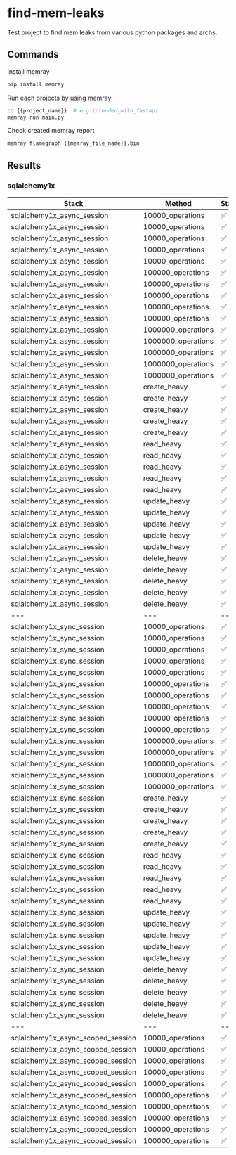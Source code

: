 # find-mem-leaks

Test project to find mem leaks from various python packages and archs.

## Commands

Install memray

```bash
pip install memray
```

Run each projects by using memray

```bash
cd {{project_name}}  # e.g intended_with_fastapi
memray run main.py
```

Check created memray report

```bash
memray flamegraph {{memray_file_name}}.bin
```

## Results

### sqlalchemy1x

| Stack | Method | Status | Round | Diff | Initial | Final | Ops | C | R | U | D |
| --- | --- | --- | --- | --- | --- | --- | --- | --- | --- | --- | --- |
| sqlalchemy1x_async_session | 10000_operations | ✅ | 1 | 18.73 | 36.84 | 55.57 | 10000 | 0.25 | 0.25 | 0.25 | 0.25 |
| sqlalchemy1x_async_session | 10000_operations | ✅ | 2 | 0.5 | 55.63 | 56.13 | 10000 | 0.25 | 0.25 | 0.25 | 0.25 |
| sqlalchemy1x_async_session | 10000_operations | ✅ | 3 | 4.22 | 56.11 | 60.33 | 10000 | 0.25 | 0.25 | 0.25 | 0.25 |
| sqlalchemy1x_async_session | 10000_operations | ✅ | 4 | -1.14 | 60.31 | 59.17 | 10000 | 0.25 | 0.25 | 0.25 | 0.25 |
| sqlalchemy1x_async_session | 10000_operations | ✅ | 5 | 0.3 | 59.2 | 59.5 | 10000 | 0.25 | 0.25 | 0.25 | 0.25 |
| sqlalchemy1x_async_session | 100000_operations | ✅ | 1 | 24.71 | 41.95 | 66.66 | 100000 | 0.25 | 0.25 | 0.25 | 0.25 |
| sqlalchemy1x_async_session | 100000_operations | ✅ | 2 | 1.43 | 66.77 | 68.2 | 100000 | 0.25 | 0.25 | 0.25 | 0.25 |
| sqlalchemy1x_async_session | 100000_operations | ✅ | 3 | 2.3 | 68.28 | 70.58 | 100000 | 0.25 | 0.25 | 0.25 | 0.25 |
| sqlalchemy1x_async_session | 100000_operations | ✅ | 4 | 1.4 | 70.64 | 72.04 | 100000 | 0.25 | 0.25 | 0.25 | 0.25 |
| sqlalchemy1x_async_session | 100000_operations | ✅ | 5 | 12.42 | 72.15 | 84.57 | 100000 | 0.25 | 0.25 | 0.25 | 0.25 |
| sqlalchemy1x_async_session | 1000000_operations | ✅ | 1 | 78.62 | 41.02 | 119.64 | 1000000 | 0.25 | 0.25 | 0.25 | 0.25 |
| sqlalchemy1x_async_session | 1000000_operations | ✅ | 2 | -30.87 | 119.72 | 88.86 | 1000000 | 0.25 | 0.25 | 0.25 | 0.25 |
| sqlalchemy1x_async_session | 1000000_operations | ✅ | 3 | -28.65 | 88.91 | 60.26 | 1000000 | 0.25 | 0.25 | 0.25 | 0.25 |
| sqlalchemy1x_async_session | 1000000_operations | ✅ | 4 | -19.73 | 60.55 | 40.82 | 1000000 | 0.25 | 0.25 | 0.25 | 0.25 |
| sqlalchemy1x_async_session | 1000000_operations | ✅ | 5 | 40.23 | 43.07 | 83.3 | 1000000 | 0.25 | 0.25 | 0.25 | 0.25 |
| sqlalchemy1x_async_session | create_heavy | ✅ | 1 | 23.86 | 41.43 | 65.28 | 10000 | 0.5 | 0.2 | 0.2 | 0.1 |
| sqlalchemy1x_async_session | create_heavy | ✅ | 2 | 5.92 | 65.35 | 71.27 | 10000 | 0.5 | 0.2 | 0.2 | 0.1 |
| sqlalchemy1x_async_session | create_heavy | ✅ | 3 | 5.03 | 71.27 | 76.3 | 10000 | 0.5 | 0.2 | 0.2 | 0.1 |
| sqlalchemy1x_async_session | create_heavy | ✅ | 4 | -2.59 | 76.3 | 73.71 | 10000 | 0.5 | 0.2 | 0.2 | 0.1 |
| sqlalchemy1x_async_session | create_heavy | ✅ | 5 | -1.0 | 73.71 | 72.71 | 10000 | 0.5 | 0.2 | 0.2 | 0.1 |
| sqlalchemy1x_async_session | read_heavy | ✅ | 1 | 20.21 | 41.04 | 61.25 | 10000 | 0.1 | 0.6 | 0.2 | 0.1 |
| sqlalchemy1x_async_session | read_heavy | ✅ | 2 | 1.27 | 61.25 | 62.52 | 10000 | 0.1 | 0.6 | 0.2 | 0.1 |
| sqlalchemy1x_async_session | read_heavy | ✅ | 3 | 1.54 | 62.57 | 64.11 | 10000 | 0.1 | 0.6 | 0.2 | 0.1 |
| sqlalchemy1x_async_session | read_heavy | ✅ | 4 | -4.75 | 64.09 | 59.34 | 10000 | 0.1 | 0.6 | 0.2 | 0.1 |
| sqlalchemy1x_async_session | read_heavy | ✅ | 5 | -0.82 | 59.38 | 58.57 | 10000 | 0.1 | 0.6 | 0.2 | 0.1 |
| sqlalchemy1x_async_session | update_heavy | ✅ | 1 | 23.46 | 40.65 | 64.11 | 10000 | 0.2 | 0.2 | 0.5 | 0.1 |
| sqlalchemy1x_async_session | update_heavy | ✅ | 2 | 5.91 | 64.11 | 70.02 | 10000 | 0.2 | 0.2 | 0.5 | 0.1 |
| sqlalchemy1x_async_session | update_heavy | ✅ | 3 | -2.16 | 70.0 | 67.84 | 10000 | 0.2 | 0.2 | 0.5 | 0.1 |
| sqlalchemy1x_async_session | update_heavy | ✅ | 4 | 3.27 | 67.84 | 71.11 | 10000 | 0.2 | 0.2 | 0.5 | 0.1 |
| sqlalchemy1x_async_session | update_heavy | ✅ | 5 | -1.23 | 71.11 | 69.87 | 10000 | 0.2 | 0.2 | 0.5 | 0.1 |
| sqlalchemy1x_async_session | delete_heavy | ✅ | 1 | 21.18 | 41.28 | 62.46 | 10000 | 0.1 | 0.2 | 0.2 | 0.5 |
| sqlalchemy1x_async_session | delete_heavy | ✅ | 2 | 2.91 | 62.47 | 65.38 | 10000 | 0.1 | 0.2 | 0.2 | 0.5 |
| sqlalchemy1x_async_session | delete_heavy | ✅ | 3 | 1.72 | 65.46 | 67.18 | 10000 | 0.1 | 0.2 | 0.2 | 0.5 |
| sqlalchemy1x_async_session | delete_heavy | ✅ | 4 | -1.07 | 67.18 | 66.11 | 10000 | 0.1 | 0.2 | 0.2 | 0.5 |
| sqlalchemy1x_async_session | delete_heavy | ✅ | 5 | -2.12 | 66.19 | 64.07 | 10000 | 0.1 | 0.2 | 0.2 | 0.5 |
| --- | --- | --- | --- | --- | --- | --- | --- | --- | --- | --- | --- |
| sqlalchemy1x_sync_session | 10000_operations | ✅ | 1 | 15.59 | 40.71 | 56.3 | 10000 | 0.25 | 0.25 | 0.25 | 0.25 |
| sqlalchemy1x_sync_session | 10000_operations | ✅ | 2 | -11.79 | 56.33 | 44.54 | 10000 | 0.25 | 0.25 | 0.25 | 0.25 |
| sqlalchemy1x_sync_session | 10000_operations | ✅ | 3 | -2.44 | 45.13 | 42.7 | 10000 | 0.25 | 0.25 | 0.25 | 0.25 |
| sqlalchemy1x_sync_session | 10000_operations | ✅ | 4 | -1.33 | 43.43 | 42.1 | 10000 | 0.25 | 0.25 | 0.25 | 0.25 |
| sqlalchemy1x_sync_session | 10000_operations | ✅ | 5 | 0.07 | 42.68 | 42.75 | 10000 | 0.25 | 0.25 | 0.25 | 0.25 |
| sqlalchemy1x_sync_session | 100000_operations | ✅ | 1 | 0.12 | 40.53 | 40.65 | 100000 | 0.25 | 0.25 | 0.25 | 0.25 |
| sqlalchemy1x_sync_session | 100000_operations | ✅ | 2 | 10.8 | 41.54 | 52.35 | 100000 | 0.25 | 0.25 | 0.25 | 0.25 |
| sqlalchemy1x_sync_session | 100000_operations | ✅ | 3 | -9.18 | 52.51 | 43.33 | 100000 | 0.25 | 0.25 | 0.25 | 0.25 |
| sqlalchemy1x_sync_session | 100000_operations | ✅ | 4 | -2.18 | 44.02 | 41.84 | 100000 | 0.25 | 0.25 | 0.25 | 0.25 |
| sqlalchemy1x_sync_session | 100000_operations | ✅ | 5 | 0.5 | 42.45 | 42.95 | 100000 | 0.25 | 0.25 | 0.25 | 0.25 |
| sqlalchemy1x_sync_session | 1000000_operations | ✅ | 1 | 12.52 | 43.09 | 55.61 | 1000000 | 0.25 | 0.25 | 0.25 | 0.25 |
| sqlalchemy1x_sync_session | 1000000_operations | ✅ | 2 | -10.98 | 55.8 | 44.81 | 1000000 | 0.25 | 0.25 | 0.25 | 0.25 |
| sqlalchemy1x_sync_session | 1000000_operations | ✅ | 3 | -2.3 | 46.0 | 43.7 | 1000000 | 0.25 | 0.25 | 0.25 | 0.25 |
| sqlalchemy1x_sync_session | 1000000_operations | ✅ | 4 | -2.88 | 46.0 | 43.12 | 1000000 | 0.25 | 0.25 | 0.25 | 0.25 |
| sqlalchemy1x_sync_session | 1000000_operations | ✅ | 5 | -1.73 | 44.86 | 43.12 | 1000000 | 0.25 | 0.25 | 0.25 | 0.25 |
| sqlalchemy1x_sync_session | create_heavy | ✅ | 1 | 9.73 | 44.88 | 54.61 | 10000 | 0.5 | 0.2 | 0.2 | 0.1 |
| sqlalchemy1x_sync_session | create_heavy | ✅ | 2 | -11.48 | 54.69 | 43.2 | 10000 | 0.5 | 0.2 | 0.2 | 0.1 |
| sqlalchemy1x_sync_session | create_heavy | ✅ | 3 | 10.89 | 44.81 | 55.7 | 10000 | 0.5 | 0.2 | 0.2 | 0.1 |
| sqlalchemy1x_sync_session | create_heavy | ✅ | 4 | -11.73 | 55.78 | 44.05 | 10000 | 0.5 | 0.2 | 0.2 | 0.1 |
| sqlalchemy1x_sync_session | create_heavy | ✅ | 5 | 10.27 | 45.69 | 55.95 | 10000 | 0.5 | 0.2 | 0.2 | 0.1 |
| sqlalchemy1x_sync_session | read_heavy | ✅ | 1 | -11.86 | 56.03 | 44.17 | 10000 | 0.1 | 0.6 | 0.2 | 0.1 |
| sqlalchemy1x_sync_session | read_heavy | ✅ | 2 | -1.73 | 45.83 | 44.09 | 10000 | 0.1 | 0.6 | 0.2 | 0.1 |
| sqlalchemy1x_sync_session | read_heavy | ✅ | 3 | -1.84 | 45.72 | 43.88 | 10000 | 0.1 | 0.6 | 0.2 | 0.1 |
| sqlalchemy1x_sync_session | read_heavy | ✅ | 4 | -1.7 | 45.53 | 43.83 | 10000 | 0.1 | 0.6 | 0.2 | 0.1 |
| sqlalchemy1x_sync_session | read_heavy | ✅ | 5 | -1.52 | 45.52 | 44.0 | 10000 | 0.1 | 0.6 | 0.2 | 0.1 |
| sqlalchemy1x_sync_session | update_heavy | ✅ | 1 | -1.55 | 45.66 | 44.11 | 10000 | 0.2 | 0.2 | 0.5 | 0.1 |
| sqlalchemy1x_sync_session | update_heavy | ✅ | 2 | -1.53 | 45.77 | 44.23 | 10000 | 0.2 | 0.2 | 0.5 | 0.1 |
| sqlalchemy1x_sync_session | update_heavy | ✅ | 3 | -1.8 | 45.88 | 44.08 | 10000 | 0.2 | 0.2 | 0.5 | 0.1 |
| sqlalchemy1x_sync_session | update_heavy | ✅ | 4 | -1.2 | 45.83 | 44.62 | 10000 | 0.2 | 0.2 | 0.5 | 0.1 |
| sqlalchemy1x_sync_session | update_heavy | ✅ | 5 | -2.28 | 46.3 | 44.02 | 10000 | 0.2 | 0.2 | 0.5 | 0.1 |
| sqlalchemy1x_sync_session | delete_heavy | ✅ | 1 | 9.86 | 45.67 | 55.53 | 10000 | 0.1 | 0.2 | 0.2 | 0.5 |
| sqlalchemy1x_sync_session | delete_heavy | ✅ | 2 | -11.11 | 55.61 | 44.5 | 10000 | 0.1 | 0.2 | 0.2 | 0.5 |
| sqlalchemy1x_sync_session | delete_heavy | ✅ | 3 | -1.81 | 46.14 | 44.33 | 10000 | 0.1 | 0.2 | 0.2 | 0.5 |
| sqlalchemy1x_sync_session | delete_heavy | ✅ | 4 | -1.75 | 46.05 | 44.3 | 10000 | 0.1 | 0.2 | 0.2 | 0.5 |
| sqlalchemy1x_sync_session | delete_heavy | ✅ | 5 | -4.14 | 45.97 | 41.83 | 10000 | 0.1 | 0.2 | 0.2 | 0.5 |
| --- | --- | --- | --- | --- | --- | --- | --- | --- | --- | --- | --- |
| sqlalchemy1x_async_scoped_session | 10000_operations | ✅ | 1 | -9.81 | 44.36 | 34.55 | 10000 | 0.25 | 0.25 | 0.25 | 0.25 |
| sqlalchemy1x_async_scoped_session | 10000_operations | ✅ | 2 | 8.67 | 36.94 | 45.61 | 10000 | 0.25 | 0.25 | 0.25 | 0.25 |
| sqlalchemy1x_async_scoped_session | 10000_operations | ✅ | 3 | 1.84 | 45.58 | 47.42 | 10000 | 0.25 | 0.25 | 0.25 | 0.25 |
| sqlalchemy1x_async_scoped_session | 10000_operations | ✅ | 4 | 2.25 | 47.39 | 49.64 | 10000 | 0.25 | 0.25 | 0.25 | 0.25 |
| sqlalchemy1x_async_scoped_session | 10000_operations | ✅ | 5 | -8.53 | 49.62 | 41.09 | 10000 | 0.25 | 0.25 | 0.25 | 0.25 |
| sqlalchemy1x_async_scoped_session | 100000_operations | ✅ | 1 | 2.22 | 43.36 | 45.58 | 100000 | 0.25 | 0.25 | 0.25 | 0.25 |
| sqlalchemy1x_async_scoped_session | 100000_operations | ✅ | 2 | 9.28 | 47.89 | 57.17 | 100000 | 0.25 | 0.25 | 0.25 | 0.25 |
| sqlalchemy1x_async_scoped_session | 100000_operations | ✅ | 3 | 0.0 | 57.31 | 57.31 | 100000 | 0.25 | 0.25 | 0.25 | 0.25 |
| sqlalchemy1x_async_scoped_session | 100000_operations | ✅ | 4 | -1.09 | 57.47 | 56.38 | 100000 | 0.25 | 0.25 | 0.25 | 0.25 |
| sqlalchemy1x_async_scoped_session | 100000_operations | ✅ | 5 | -0.78 | 56.62 | 55.84 | 100000 | 0.25 | 0.25 | 0.25 | 0.25 |
